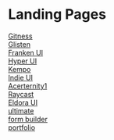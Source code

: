 # Landing Pages

[Gitness](https://gitness.com) </br>
[Glisten](https://glisten-ai.vercel.app)</br>
[Franken UI](https://franken-ui.dev/)</br>
[Hyper UI](https://hyperui.dev/)</br>
[Kempo](https://kempo.io/)</br>
[Indie UI](https://ui.indie-starter.dev/)</br>
[Acerternity1](https://proactiv-aceternity.vercel.app/)</br>
[Raycast](https://www.raycast.com/)</br>
[Eldora UI](https://www.eldoraui.site/)</br>
[ultimate](https://hackmd.io/)</br>
[form builder](https://shadcn-form-build.vercel.app/)</br>
[portfolio](https://nikunjthesiya.vercel.app)</br>

